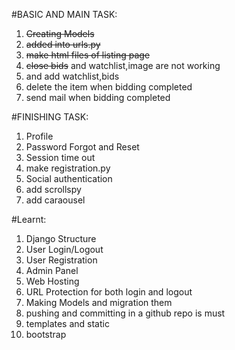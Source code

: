 #BASIC AND MAIN TASK:
1. ~~Creating Models~~  
1. ~~added into urls.py~~
1. ~~make html files of listing page~~
1. ~~close bids~~ and watchlist,image are not working
1. and add watchlist,bids
1. delete the item when bidding completed 
1. send mail when bidding completed


#FINISHING TASK:
1. Profile
1. Password Forgot and Reset
1. Session time out 
1. make registration.py
1. Social authentication
1. add scrollspy
1. add caraousel



#Learnt:
1. Django Structure
1. User Login/Logout
1. User Registration
1. Admin Panel
1. Web Hosting
1. URL Protection for both login and logout
1. Making Models and migration them
1. pushing and committing in a github repo is must
1. templates and static
1. bootstrap

